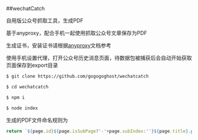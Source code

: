 ##wechatCatch

自用版公众号抓取工具，生成PDF

基于anyproxy，配合手机一起使用抓取公众号文章保存为PDF

生成证书，安装证书请根据[anyproxy](https://anyproxy.io)文档参考

使用手机设置代理，打开公众号历史消息页面，待数据包被捕获后会自动开始获取页面保存到export目录

```bash
$ git clone https://github.com/gogogoghost/wechatcatch

$ cd wechatcatch

$ npm i

$ node index

```

生成的PDF文件命名规则为

```js
return `${page.id}${page.isSubPage?'-'+page.subIndex:''}${page.title}.pdf`
```